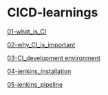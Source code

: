 # CICD-learnings
[01-what_is_CI](https://github.com/iamtruptimane/CICD-learnings/tree/main/01-what_is_CI)

[02-why_CI_is_important](https://github.com/iamtruptimane/CICD-learnings/tree/main/02-why_CI_is_imp)

[03-CI_development environment](https://github.com/iamtruptimane/CICD-learnings/tree/main/03-CI%20(Development%20%20environment%20))

[04-jenkins_installation](https://github.com/iamtruptimane/CICD-learnings/tree/main/04-jenkins_installation)

[05-jenkins_pipeline](https://github.com/iamtruptimane/CICD-learnings/tree/main/04-jenkins_pipeline)